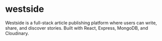# westside
Westside is a full-stack article publishing platform where users can write, share, and discover stories. Built with React, Express, MongoDB, and Cloudinary.
